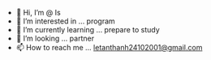 - 👋 Hi, I’m @ Is
- 👀 I’m interested in ... program
- 🌱 I’m currently learning ... prepare to study
- 💞️ I’m looking ... partner 
- 📫 How to reach me ... letanthanh24102001@gmail.com

<!---
iloveAnthea/iloveAnthea is a ✨ special ✨ repository because its `README.md` (this file) appears on your GitHub profile.
You can click the Preview link to take a look at your changes.
--->
